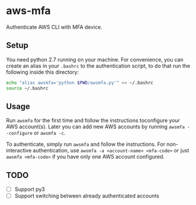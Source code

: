 # aws-mfa

Authenticate AWS CLI with MFA device.

## Setup

You need python 2.7 running on your machine. For convenience, you can create
an alias in your `.bashrc` to the authentication script, to do that run the
following inside this directory:

```bash
echo "alias awsmfa='python $PWD/awsmfa.py'" >> ~/.bashrc
source ~/.bashrc
```

## Usage

Run `awsmfa` for the first time and follow the instructions toconfigure your
AWS account(s). Later you can add new AWS accounts by running
`awsmfa --configure` or `awsmfa -c`.

To authenticate, simply run `awsmfa` and follow the instructions.
For non-interactive authentication, use
`awsmfa -a <account-name> <mfa-code>` or just `awsmfa <mfa-code>` if you have
only one AWS account configured.

## TODO

- [ ] Support py3
- [ ] Support switching between already authenticated accounts
